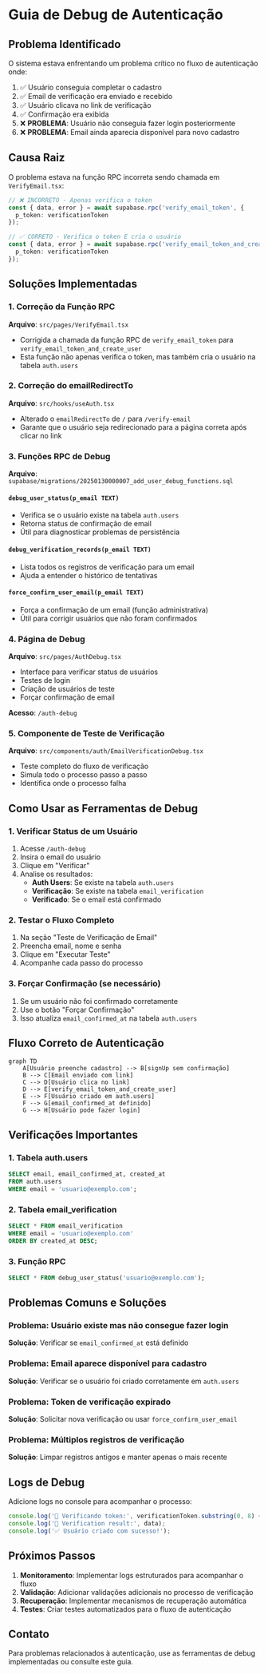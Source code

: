 # Guia de Debug de Autenticação

## Problema Identificado

O sistema estava enfrentando um problema crítico no fluxo de autenticação onde:

1. ✅ Usuário conseguia completar o cadastro
2. ✅ Email de verificação era enviado e recebido
3. ✅ Usuário clicava no link de verificação
4. ✅ Confirmação era exibida
5. ❌ **PROBLEMA**: Usuário não conseguia fazer login posteriormente
6. ❌ **PROBLEMA**: Email ainda aparecia disponível para novo cadastro

## Causa Raiz

O problema estava na função RPC incorreta sendo chamada em `VerifyEmail.tsx`:

```typescript
// ❌ INCORRETO - Apenas verifica o token
const { data, error } = await supabase.rpc('verify_email_token', {
  p_token: verificationToken
});

// ✅ CORRETO - Verifica o token E cria o usuário
const { data, error } = await supabase.rpc('verify_email_token_and_create_user', {
  p_token: verificationToken
});
```

## Soluções Implementadas

### 1. Correção da Função RPC

**Arquivo**: `src/pages/VerifyEmail.tsx`
- Corrigida a chamada da função RPC de `verify_email_token` para `verify_email_token_and_create_user`
- Esta função não apenas verifica o token, mas também cria o usuário na tabela `auth.users`

### 2. Correção do emailRedirectTo

**Arquivo**: `src/hooks/useAuth.tsx`
- Alterado o `emailRedirectTo` de `/` para `/verify-email`
- Garante que o usuário seja redirecionado para a página correta após clicar no link

### 3. Funções RPC de Debug

**Arquivo**: `supabase/migrations/20250130000007_add_user_debug_functions.sql`

#### `debug_user_status(p_email TEXT)`
- Verifica se o usuário existe na tabela `auth.users`
- Retorna status de confirmação de email
- Útil para diagnosticar problemas de persistência

#### `debug_verification_records(p_email TEXT)`
- Lista todos os registros de verificação para um email
- Ajuda a entender o histórico de tentativas

#### `force_confirm_user_email(p_email TEXT)`
- Força a confirmação de um email (função administrativa)
- Útil para corrigir usuários que não foram confirmados

### 4. Página de Debug

**Arquivo**: `src/pages/AuthDebug.tsx`
- Interface para verificar status de usuários
- Testes de login
- Criação de usuários de teste
- Forçar confirmação de email

**Acesso**: `/auth-debug`

### 5. Componente de Teste de Verificação

**Arquivo**: `src/components/auth/EmailVerificationDebug.tsx`
- Teste completo do fluxo de verificação
- Simula todo o processo passo a passo
- Identifica onde o processo falha

## Como Usar as Ferramentas de Debug

### 1. Verificar Status de um Usuário

1. Acesse `/auth-debug`
2. Insira o email do usuário
3. Clique em "Verificar"
4. Analise os resultados:
   - **Auth Users**: Se existe na tabela `auth.users`
   - **Verificação**: Se existe na tabela `email_verification`
   - **Verificado**: Se o email está confirmado

### 2. Testar o Fluxo Completo

1. Na seção "Teste de Verificação de Email"
2. Preencha email, nome e senha
3. Clique em "Executar Teste"
4. Acompanhe cada passo do processo

### 3. Forçar Confirmação (se necessário)

1. Se um usuário não foi confirmado corretamente
2. Use o botão "Forçar Confirmação"
3. Isso atualiza `email_confirmed_at` na tabela `auth.users`

## Fluxo Correto de Autenticação

```mermaid
graph TD
    A[Usuário preenche cadastro] --> B[signUp sem confirmação]
    B --> C[Email enviado com link]
    C --> D[Usuário clica no link]
    D --> E[verify_email_token_and_create_user]
    E --> F[Usuário criado em auth.users]
    F --> G[email_confirmed_at definido]
    G --> H[Usuário pode fazer login]
```

## Verificações Importantes

### 1. Tabela auth.users
```sql
SELECT email, email_confirmed_at, created_at 
FROM auth.users 
WHERE email = 'usuario@exemplo.com';
```

### 2. Tabela email_verification
```sql
SELECT * FROM email_verification 
WHERE email = 'usuario@exemplo.com' 
ORDER BY created_at DESC;
```

### 3. Função RPC
```sql
SELECT * FROM debug_user_status('usuario@exemplo.com');
```

## Problemas Comuns e Soluções

### Problema: Usuário existe mas não consegue fazer login
**Solução**: Verificar se `email_confirmed_at` está definido

### Problema: Email aparece disponível para cadastro
**Solução**: Verificar se o usuário foi criado corretamente em `auth.users`

### Problema: Token de verificação expirado
**Solução**: Solicitar nova verificação ou usar `force_confirm_user_email`

### Problema: Múltiplos registros de verificação
**Solução**: Limpar registros antigos e manter apenas o mais recente

## Logs de Debug

Adicione logs no console para acompanhar o processo:

```typescript
console.log('🔄 Verificando token:', verificationToken.substring(0, 8) + '...');
console.log('📧 Verification result:', data);
console.log('✅ Usuário criado com sucesso!');
```

## Próximos Passos

1. **Monitoramento**: Implementar logs estruturados para acompanhar o fluxo
2. **Validação**: Adicionar validações adicionais no processo de verificação
3. **Recuperação**: Implementar mecanismos de recuperação automática
4. **Testes**: Criar testes automatizados para o fluxo de autenticação

## Contato

Para problemas relacionados à autenticação, use as ferramentas de debug implementadas ou consulte este guia. 